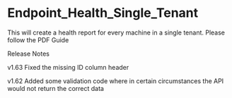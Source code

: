 # Endpoint_Health_Single_Tenant
This will create a health report for every machine in a single tenant. Please follow the PDF Guide

Release Notes

v1.63
Fixed the missing ID column header

v1.62
Added some validation code where in certain circumstances the API would not return the correct data
